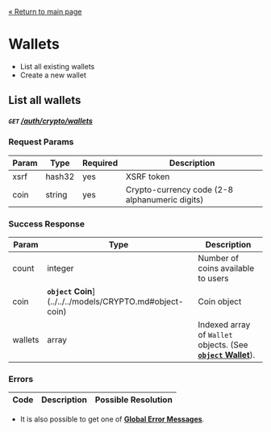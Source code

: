 [&laquo; Return to main page](../../../README.md)

# Wallets

* List all existing wallets
* Create a new wallet

## List all wallets
##### `GET`  [/auth/crypto/wallets]()

### Request Params

Param | Type | Required | Description
--- | --- | --- | ---
xsrf | hash32 | yes | XSRF token
coin | string | yes | Crypto-currency code (2-8 alphanumeric digits)

### Success Response

Param | Type |  Description
--- | --- | --- 
count | integer | Number of coins available to users
coin | **`object` Coin**](../../../models/CRYPTO.md#object-coin) | Coin object
wallets | array | Indexed array of `Wallet` objects. (See [**`object` Wallet**](../../../models/CRYPTO.md#object-wallet)).

### Errors

Code | Description| Possible Resolution
--- | --- | ---

* It is also possible to get one of [**Global Error Messages**](../../../README.md#global-error-messages).